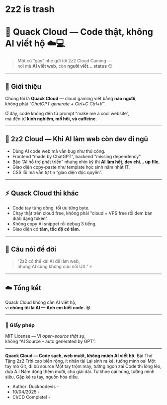 # 2z2 is trash
# 🦆 Quack Cloud — Code thật, không AI viết hộ ☁️💻

> Một cú “gáy” nhẹ gửi tới 2z2 Cloud Gaming —  
> nơi mà **AI viết web**, còn **người viết... status** 😏

---

## 💬 Giới thiệu
Chúng tôi là **Quack Cloud** — cloud gaming viết bằng **não người**,  
không phải *“ChatGPT generate + Ctrl+C Ctrl+V”*.  
  
Ở đây, code không đến từ prompt “make me a cool website”,  
mà đến từ **kinh nghiệm, mồ hôi, và caffeine.**

---

## 🤖 2z2 Cloud — Khi AI làm web còn dev đi ngủ
- Dùng AI code web mà vẫn bug như thủ công.  
- Frontend “made by ChatGPT”, backend “missing dependency”.  
- Bảo “AI hỗ trợ phát triển” nhưng nhìn kỹ thì **AI làm hết, dev chỉ… up file.**  
- Giao diện copy-paste như template học sinh năm nhất IT.  
- CSS lỗi mà vẫn tự tin “giao diện độc quyền”.  

---

## ⚡ Quack Cloud thì khác
- Code tay từng dòng, tối ưu từng byte.  
- Chạy thật trên cloud free, không phải "cloud = VPS free rồi đem bán dưới dạng token".  
- Không copy AI snippet rồi debug 3 tiếng.  
- Giao diện có **tâm, tốc độ có tầm.**  

---

## 🧠 Câu nói để đời
> “2z2 có thể xài AI để làm web,  
> nhưng AI cũng không cứu nổi UX.” 💀  

---

## ☁️ Tổng kết
Quack Cloud không cần AI viết hộ,  
vì **chúng tôi là AI — Anh em biết code.** 😎  

---

### 📜 Giấy phép
MIT License — Vì *open-source thật sự*,  
không “AI Source – auto generated by GPT”.

---

**Quack Cloud — Code sạch, web mượt, không mượn AI viết hộ.**
Bài Thơ Tặng 2z2
Trời cao biển rộng, ít nhân tài
Lại sinh ra kẻ, tưởng mình oai
Một tay mò Git, đi bú source
Một tay trộm máy, tưởng ngon zai
Code thì lỏng lẻo, dựa A.I
Năm dòng thêm mười, chú giải dài.
Tự khoe oai hùng, tưởng mình siêu,
Gặp kẻ ra tay, nguồn hóa diều.

- Author: Ducknodevis -
- 10/04/2025 -
- CI/CD Complete! -
